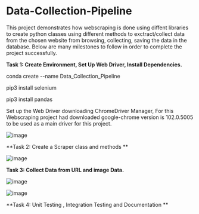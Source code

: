 # Data-Collection-Pipeline
This project demonstrates how webscraping is done using diffent libraries to create python classes using different methods to exctract/collect data from the chosen website from browsing, collecting, saving the data in the database. Below are many milestones to follow in order to complete the project successfully. 

**Task 1: Create Environment, Set Up Web Driver, Install Dependencies.**

conda create --name Data_Collection_Pipeline

pip3 install selenium

pip3 install pandas

Set up the Web Driver downloading ChromeDriver Manager,
For this Webscraping project had downloaded google-chrome version is 102.0.5005 to be used as a main driver for this project.

![image](https://user-images.githubusercontent.com/98617552/173931325-7d3fde90-b44c-4674-a157-e5fd127f2db4.png)

**Task 2: Create a Scraper class and methods **

![image](https://user-images.githubusercontent.com/98617552/174075463-f8f89ee8-73b8-45a5-b45b-76bcc2d26435.png)



**Task 3: Collect Data from URL and image Data.**

![image](https://user-images.githubusercontent.com/98617552/174076235-068a3cee-0212-41d6-a51b-9395ca088bff.png)


![image](https://user-images.githubusercontent.com/98617552/174076697-94b8e455-9cb9-4c62-9c74-6b78fba37d2e.png)





**Task 4: Unit Testing , Integration Testing and Documentation **






